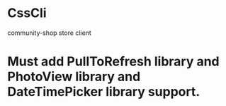 # CssCli
community-shop store client
# Must add PullToRefresh library and PhotoView library and DateTimePicker library support.